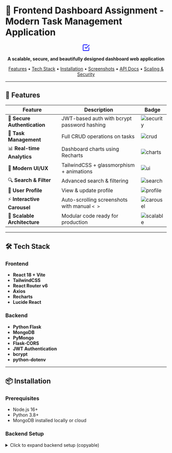 # 🚀 Frontend Dashboard Assignment - Modern Task Management Application

<p align="center">
  <svg xmlns="http://www.w3.org/2000/svg" width="24" height="24" viewBox="0 0 24 24" fill="none" stroke="blue" stroke-width="2" stroke-linecap="round" stroke-linejoin="round">
  <path d="m9 11 3 3L22 4"></path>
  <path d="M21 12v7a2 2 0 0 1-2 2H5a2 2 0 0 1-2-2V5a2 2 0 0 1 2-2h11"></path>
</svg>

</p>

<p align="center">
  <strong>A scalable, secure, and beautifully designed dashboard web application</strong>
</p>

<p align="center">
  <a href="#features">Features</a> •
  <a href="#tech-stack">Tech Stack</a> •
  <a href="#installation">Installation</a> •
  <a href="#screenshots">Screenshots</a> •
  <a href="#api-docs">API Docs</a> •
  <a href="#scaling-security">Scaling & Security</a>
</p>

---

## 🌟 Features

| Feature | Description | Badge |
|---------|-------------|-------|
| 🔐 **Secure Authentication** | JWT-based auth with bcrypt password hashing | ![security](https://img.shields.io/badge/Secure-JWT-blue) |
| 📝 **Task Management** | Full CRUD operations on tasks | ![crud](https://img.shields.io/badge/CRUD-Tasks-green) |
| 📊 **Real-time Analytics** | Dashboard charts using Recharts | ![charts](https://img.shields.io/badge/Charts-Recharts-orange) |
| 🎨 **Modern UI/UX** | TailwindCSS + glassmorphism + animations | ![ui](https://img.shields.io/badge/UIUX-Tailwind-purple) |
| 🔍 **Search & Filter** | Advanced search & filtering | ![search](https://img.shields.io/badge/Search-Filter-yellow) |
| 👤 **User Profile** | View & update profile | ![profile](https://img.shields.io/badge/Profile-Management-blueviolet) |
| ⚡ **Interactive Carousel** | Auto-scrolling screenshots with manual `< >` | ![carousel](https://img.shields.io/badge/Carousel-ReactJS-red) |
| 🚀 **Scalable Architecture** | Modular code ready for production | ![scalable](https://img.shields.io/badge/Scalable-Yes-brightgreen) |

---

## 🛠 Tech Stack

### Frontend
- **React 18 + Vite**
- **TailwindCSS**
- **React Router v6**
- **Axios**
- **Recharts**
- **Lucide React**

### Backend
- **Python Flask**
- **MongoDB**
- **PyMongo**
- **Flask-CORS**
- **JWT Authentication**
- **bcrypt**
- **python-dotenv**

---

## 📦 Installation

### Prerequisites
- Node.js 16+
- Python 3.8+
- MongoDB installed locally or cloud

### Backend Setup

<details>
<summary>Click to expand backend setup (copyable)</summary>

```bash
# Clone the repository
git clone https://github.com/firose-git/frontend-dashboard-assignment.git
cd frontend-dashboard-assignment/backend

# Create virtual environment
python -m venv venv

# Activate venv
# Windows
venv\Scripts\activate
# macOS/Linux
source venv/bin/activate

# Install dependencies
pip install -r requirements.txt

# Create .env file
cp .env.example .env

# Start MongoDB (if using local)
mongod

# Run backend server
python app.py


```
### Frontend Setup
<details> <summary>Click to expand frontend setup (copyable)</summary>
```bash
cd frontend-dashboard-assignment/frontend

# Install dependencies
npm install

# Run frontend server
npm run dev

🖼 Screenshots Carousel

import React from "react";
import { Swiper, SwiperSlide } from "swiper/react";
import "swiper/css";
import "swiper/css/navigation";
import { Navigation, Autoplay } from "swiper";
import "./carousel.css"; // optional CSS for lightning effect

const ScreenshotCarousel = () => {
  const screenshots = [
    "/img/land.png",
    "/img/register.png",
    "/img/login.png",
    "/img/dash1.png",
    "/img/edit_task.png",
    "/img/search.png",
    "/img/Full_dash.png",
    "/img/forgot_pwd.png",
    "/img/email_pwd.png",
    "/img/set_pwd.png",
  ];

  return (
    <Swiper
      modules={[Navigation, Autoplay]}
      navigation
      autoplay={{ delay: 3000 }}
      loop={true}
      speed={800}
      spaceBetween={20}
      slidesPerView={1}
    >
      {screenshots.map((src, index) => (
        <SwiperSlide key={index}>
          <img
            src={src}
            alt={`Screenshot ${index + 1}`}
            className="rounded-xl shadow-lg border border-gray-200 w-full"
          />
        </SwiperSlide>
      ))}
    </Swiper>
  );
};

export default ScreenshotCarousel;


### 🔗 API Documentation

# Authentication:

| Method | Endpoint             | Description                  |
| ------ | -------------------- | ---------------------------- |
| POST   | `/api/auth/register` | Register new user            |
| POST   | `/api/auth/login`    | Login user and return JWT    |
| GET    | `/api/profile`       | Fetch profile (JWT required) |
| PUT    | `/api/profile`       | Update user profile          |


# Tasks CRUD:
| Method | Endpoint         | Description   |
| ------ | ---------------- | ------------- |
| POST   | `/api/tasks`     | Create task   |
| GET    | `/api/tasks`     | Get all tasks |
| PUT    | `/api/tasks/:id` | Update task   |
| DELETE | `/api/tasks/:id` | Delete task   |

### 🚀 Scaling & Security Notes

Frontend: Modular React components, protected routes, responsive design

Backend: Flask blueprints, JWT middleware, MongoDB indexing

Security: Password hashing, input validation, JWT expiration

Future Scalability: Next.js SSR, caching, Docker deployment, cloud hosting